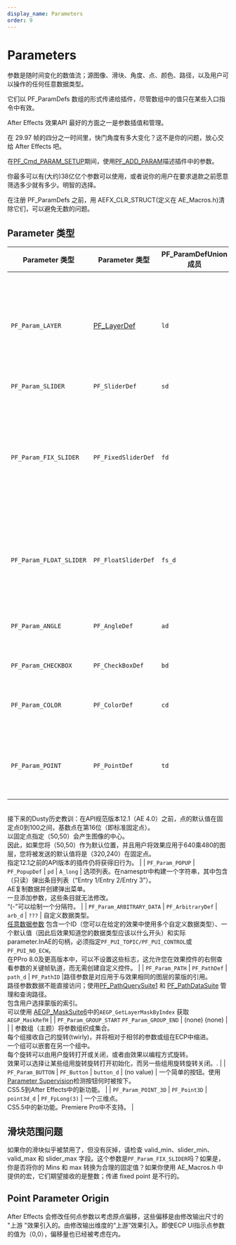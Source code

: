 ```yaml
---
display_name: Parameters
order: 9
---
```


# Parameters

参数是随时间变化的数值流；源图像、滑块、角度、点、颜色、路径，以及用户可以操作的任何任意数据类型。

它们以 PF_ParamDefs 数组的形式传递给插件，尽管数组中的值只在某些入口指令中有效。

After Effects 效果API 最好的方面之一是参数插值和管理。

在 29.97 帧的四分之一时间里，快门角度有多大变化？这不是你的问题，放心交给 After Effects 吧。

在[PF_Cmd_PARAM_SETUP](command-selectors.html)期间，使用[PF_ADD_PARAM](../effect-details/interaction-callback-functions.html)描述插件中的参数。

你最多可以有(大约)38亿亿个参数可以使用，或者说你的用户在要求退款之前愿意筛选多少就有多少。明智的选择。

在注册 PF_ParamDefs 之前，用 AEFX_CLR_STRUCT(定义在 AE_Macros.h)清除它们，可以避免无数的问题。

## Parameter 类型

| Parameter 类型| Parameter 类型  | PF_ParamDefUnion 成员 | 参数值数据类型 | 描述  |
| --- | --- | --- | --- | --- |
| `PF_Param_LAYER`   | [PF_LayerDef](../effect-basics/PF_EffectWorld.html) | `ld`   | `A_long`   | 合成中的图像和音频层。所有效果都自动至少有1个图层参数:param[0],它们应用到的图层。<br />当用作效果参数时，这些显示为下拉菜单，用户使用该菜单选择当前合成中的图层。<br/>下拉菜单内容由AE生成。<br/>注意：这是对包含像素和音频样本的图层的引用，而不是实际的像素和音频样本。   |
| `PF_Param_SLIDER`   | `PF_SliderDef`   | `sd`   | `long`   | 不再使用   |
| `PF_Param_FIX_SLIDER`   | `PF_FixedSliderDef`   | `fd`   | `PF_Fixed`   | 已弃用. 多年来，我们一直在推广固定滑块。但我们现在推荐“PF_Param_FLOAT_SLIDERs”。<br/>额外的精度在许多情况下都有帮助，而且不再像以前那样昂贵。另外，我们只是厌倦了低字节/高字节(low byte / high byte)的愚蠢。<br/>"FIX_SLIDERs”提供了比“PF_Param_SLIDER”更高的精度。独立指定用户界面小数点。忽略“PF_Fixed”的低字(low word )以获得必要结果。   |
| `PF_Param_FLOAT_SLIDER`   | `PF_FloatSliderDef`   | `fs_d`   | `PF_FPLong`   | 滑块代表数值。FLOAT_SLIDERs包含相位、精度和曲线公差的值，供音频过滤器使用。<br/>指定最小值和最大值，用户可以移动滑块或键入数字来指定设置。<br/>也响应[Audio Filters](../audio/audio-considerations.html)中讨论的滑块开关.   |
| `PF_Param_ANGLE`   | `PF_AngleDef`   | `ad`   | `PF_Fixed`   | 以（固定点）度为单位的角度，精确到一度。<br/>用户可以指定多个旋转数(revolutions)，从而产生大于360的值。   |
| `PF_Param_CHECKBOX`   | `PF_CheckBoxDef`   | `bd`   | `PF_Boolean`   | `PF_ParamFlag_CANNOT_INTERP`强制打开所有复选框   |
| `PF_Param_COLOR`   | `PF_ColorDef`   | `cd`   | `PF_Pixel`   | 用户可以使用标准颜色选择器或滴管工具选择的RGB值（未使用alpha）。<br/>对于浮点精度，请使用[PF_ColorParamSuite1](../effect-details/parameters-floating-point-values.html)检索值。   |
| `PF_Param_POINT`   | `PF_PointDef`   | `td`   | `PF_Fixed`   | 一个二维点。该点在目标层空间中提供x和y值。<br/>图层的原点是左上角，向右x增加，向下y增加。<br/>从CS5.5开始，为了浮点精度，使用[PF_PointParamSuite1](../effect-details/parameters-floating-point-values.html)检索值。
<br/>接下来的Dusty历史教训：在API规范版本12.1（AE 4.0）之前，点的默认值在固定点0到100之间，基数点在第16位（即标准固定点）。<br/>以固定点指定（50,50）会产生图像的中心。<br/>因此，如果您将（50,50）作为默认位置，并且用户将效果应用于640乘480的图层，您将被发送的默认值将是（320,240）在固定点。<br/>指定12.1之前的API版本的插件仍将获得旧行为。
|
| `PF_Param_POPUP`   | `PF_PopupDef`   | `pd`   | `A_long`   | 选项列表。在namesptr中构建一个字符串，其中包含（只读）弹出条目列表（“Entry 1/Entry 2/Entry 3”）。<br/>AE复制数据并创建弹出菜单。<br/>一旦添加参数，这些条目就无法修改。<br/>“(-”可以绘制一个分隔符。   |
| `PF_Param_ARBITRARY_DATA`   | `PF_ArbitraryDef`   | `arb_d`   | `???`   | 自定义数据类型。<br/>[任意数据参数](../effect-details/arbitrary-data-parameters.html) 包含一个ID（您可以在给定的效果中使用多个自定义数据类型）、一个默认值（因此后效果知道您的数据类型应该以什么开头）和实际parameter.InAE的句柄，必须指定`PF_PUI_TOPIC/PF_PUI_CONTROL`或`PF_PUI_NO_ECW`。<br/>在PPro 8.0及更高版本中，可以不设置这些标志，这允许您在效果控件的右侧查看参数的关键帧轨道，而无需创建自定义控件。   |
| `PF_Param_PATH`   | `PF_PathDef`   | `path_d`   | `PF_PathID`   |路径参数是对应用于与效果相同的图层的蒙版的引用。<br/>路径参数数据不能直接访问；使用[PF_PathQuerySuite1](../effect-details/working-with-paths.html) 和 [PF_PathDataSuite](../effect-details/working-with-paths.html) 管理和查询路径。<br/>包含用户选择蒙版的索引。<br/>可以使用 [AEGP_MaskSuite6](../aegps/aegp-suites.html)中的`AEGP_GetLayerMaskByIndex` 获取 `AEGP_MaskRefH`   |
| `PF_Param_GROUP_START` `PF_Param_GROUP_END` | (none) (none)   |   |   | 参数组（主题）将参数组织成集合。<br/>每个组接收自己的旋转(twirly)，并将相对于相邻的参数或组在ECP中缩进。<br/>一个组可以嵌套在另一个组中。<br/>每个旋转可以由用户旋转打开或关闭，或者由效果以编程方式旋转。<br/>效果可以选择让某些组用旋转旋转打开初始化，而另一些组用旋转旋转关闭。.   |
| `PF_Param_BUTTON`   | `PF_Button`   | `button_d`   | (no value)   | 一个简单的按钮。使用[Parameter Supervision](../effect-details/parameter-supervision.html)检测按钮何时被按下。<br/>CS5.5到After Effects中的新功能。   |
| `PF_Param_POINT_3D`   | `PF_Point3D`   | `point3d_d`   | `PF_FpLong(3)`   | 一个三维点。<br/>CS5.5中的新功能。Premiere Pro中不支持。   |

## 滑块范围问题

如果你的滑块似乎被禁用了，但没有灰掉，请检查 valid_min、slider_min、valid_max 和 slider_max 字段。这个参数是`PF_Param_FIX_SLIDER`吗？如果是，你是否将你的 Mins 和 max 转换为合理的固定值？如果你使用 AE_Macros.h 中提供的宏，它们期望接收的是整数；传递 fixed point 是不行的。

## Point Parameter Origin

After Effects 会修改任何点参数以考虑原点偏移，这些偏移是由修改输出尺寸的 "上游 "效果引入的。由修改输出维度的“上游”效果引入。即使ECP UI指示点参数的值为（0,0），偏移量也已经被考虑在内。
